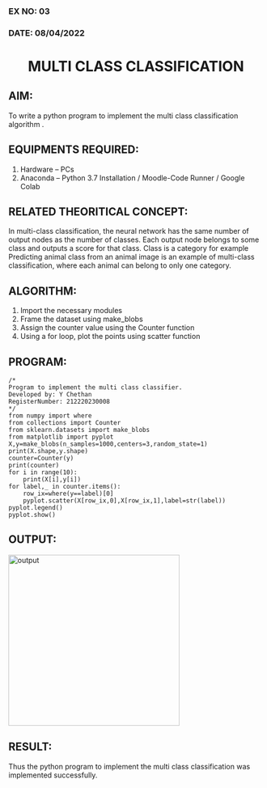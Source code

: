 ### EX NO: 03
### DATE: 08/04/2022
# <p align="center">MULTI CLASS CLASSIFICATION<p/>
## AIM:

To write a python program to implement the multi class classification algorithm .

## EQUIPMENTS REQUIRED:

1. Hardware – PCs
2. Anaconda – Python 3.7 Installation / Moodle-Code Runner / Google Colab

## RELATED THEORITICAL CONCEPT:

In multi-class classification, the neural network has the same number of output nodes as the number of classes. Each output node belongs to some class and outputs a score for that class. Class is a category for example Predicting animal class from an animal image is an example of multi-class classification, where each animal can belong to only one category.

## ALGORITHM:

1. Import the necessary modules
2. Frame the dataset using make_blobs
3. Assign the counter value using the Counter function
4. Using a for loop, plot the points using scatter function

## PROGRAM:

```
/*
Program to implement the multi class classifier.
Developed by: Y Chethan
RegisterNumber: 212220230008
*/
from numpy import where
from collections import Counter
from sklearn.datasets import make_blobs
from matplotlib import pyplot
X,y=make_blobs(n_samples=1000,centers=3,random_state=1)
print(X.shape,y.shape)
counter=Counter(y)
print(counter)
for i in range(10):
    print(X[i],y[i])
for label,_ in counter.items():
    row_ix=where(y==label)[0]
    pyplot.scatter(X[row_ix,0],X[row_ix,1],label=str(label))
pyplot.legend()
pyplot.show()
```

## OUTPUT:

<img width="338" alt="output" src="https://user-images.githubusercontent.com/75234991/163834208-71970ec6-6108-4b2b-9631-fa568710740f.png">

## RESULT:

Thus the python program to implement the multi class classification was implemented successfully.
